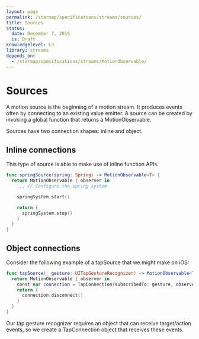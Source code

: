 ```yaml
---
layout: page
permalink: /starmap/specifications/streams/sources/
title: Sources
status:
  date: December 7, 2016
  is: Draft
knowledgelevel: L3
library: streams
depends_on:
  - /starmap/specifications/streams/MotionObservable/
---
```


# Sources

A motion source is the beginning of a motion stream. It produces events often by connecting
to an existing value emitter. A source can be created by invoking a global function that
returns a MotionObservable.

Sources have two connection shapes: inline and object.

## Inline connections

This type of source is able to make use of inline function APIs.

```swift
func springSource(spring: Spring) -> MotionObservable<T> {
  return MotionObservable { observer in
    ... // Configure the spring system

    springSystem.start()

    return {
      springSystem.stop()
    }
  }
}
```

## Object connections

Consider the following example of a tapSource that we might make on iOS:

```swift
func tapSource(_ gesture: UITapGestureRecognizer) -> MotionObservable<TapSubscription.Value> {
  return MotionObservable { observer in
    const var connection = TapConnection(subscribedTo: gesture, observer: observer)
    return {
      connection.disconnect()
    }
  }
}
```

Our tap gesture recognizer requires an object that can receive target/action events, so we create a
TapConnection object that receives these events.

